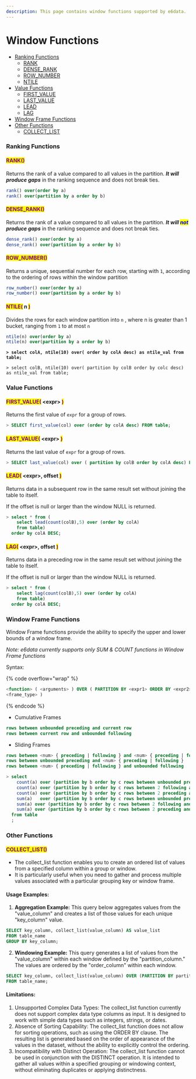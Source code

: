 ```yaml
---
description: This page contains window functions supported by e6data.
---
```


# Window Functions

* [Ranking Functions](window-functions.md#ranking-functions)
  * [RANK](window-functions.md#rank)
  * [DENSE\_RANK](window-functions.md#dense\_rank)
  * [ROW\_NUMBER](window-functions.md#row\_number)
  * [NTILE](window-functions.md#ntile-n)
* [Value Functions](window-functions.md#value-functions)
  * [FIRST\_VALUE](window-functions.md#first\_value-less-than-expr-greater-than)
  * [LAST\_VALUE](window-functions.md#last\_value-less-than-expr-greater-than)
  * [LEAD](window-functions.md#lead-less-than-expr-greater-than-offset-default\_value)
  * [LAG](window-functions.md#lag-less-than-expr-greater-than-offset-default\_val)
* [Window Frame Functions](window-functions.md#window-frame-functions)
* [Other Functions](window-functions.md#other-functions)
  * [COLLECT\_LIST](window-functions.md#collect\_list)

### Ranking Functions <a href="#ranking-functions" id="ranking-functions"></a>

#### <mark style="color:purple;">RANK()</mark>

Returns the rank of a value compared to all values in the partition. _**It will produce gaps**_ in the ranking sequence and does not break ties.

```sql
rank() over(order by a)
rank() over(partition by a order by b)
```

#### <mark style="color:purple;">DENSE\_RANK()</mark>

Returns the rank of a value compared to all values in the partition. _**It will **<mark style="color:blue;">**not**</mark>** produce gaps**_ in the ranking sequence and does not break ties.

```sql
dense_rank() over(order by a)
dense_rank() over(partition by a order by b)
```

#### <mark style="color:purple;">ROW\_NUMBER()</mark>

Returns a unique, sequential number for each row, starting with `1`, according to the ordering of rows within the window partition

```sql
row_number() over(order by a)
row_number() over(partition by a order by b)
```

#### <mark style="color:purple;">NTILE(</mark>  n  <mark style="color:purple;">)</mark>

Divides the rows for each window partition into `n` , where n is greater than 1 bucket, ranging from `1` to at most `n`

```sql
ntile(n) over(order by a)
ntile(n) over(partition by a order by b)
```

<pre class="language-sql"><code class="lang-sql"><strong>> select colA, ntile(10) over( order by colA desc) as ntile_val from table;
</strong>
> select colB, ntile(10) over( partition by colB order by colc desc) as ntile_val from table;
</code></pre>

### Value Functions

#### <mark style="color:purple;">FIRST\_VALUE(</mark>  \<expr> <mark style="color:purple;">)</mark>

Returns the first value of `expr` for a group of rows.

```sql
> SELECT first_value(col) over (order by colA desc) FROM table;
```

#### <mark style="color:purple;">LAST\_VALUE(</mark>  \<expr>  <mark style="color:purple;">)</mark>

Returns the last value of `expr` for a group of rows.

```sql
> SELECT last_value(col) over ( partition by colB order by colA desc) FROM table;
```

#### <mark style="color:purple;">LEAD(</mark>  \<expr>,  offset  <mark style="color:purple;">)</mark>

Returns data in a subsequent row in the same result set without joining the table to itself.

If the offset is null or larger than the window NULL is returned.

```sql
> select * from (
    select lead(count(colB),5) over (order by colA)
    from table)
  order by colA DESC;
```

#### <mark style="color:purple;">LAG(</mark>  \<expr>,  offset  <mark style="color:purple;">)</mark>

Returns data in a preceding row in the same result set without joining the table to itself.

If the offset is null or larger than the window NULL is returned.

```sql
> select * from (
    select lag(count(colB),5) over (order by colA)
    from table)
  order by colA DESC;
```

### Window Frame Functions

Window Frame functions provide the ability to specify the upper and lower bounds of a window frame.

_Note: e6data currently supports only SUM & COUNT functions in Window Frame functions_

Syntax:

{% code overflow="wrap" %}
```sql
<function> ( <arguments> ) OVER ( PARTITION BY <expr1> ORDER BY <expr2> 
<frame_type> )
```
{% endcode %}

* Cumulative Frames

```sql
rows between unbounded preceding and current row
rows between current row and unbounded following
```

* Sliding Frames

```sql
rows between <num> { preceding | following } and <num> { preceding | following }
rows between unbounded preceding and <num> { preceding | following }
rows between <num> { preceding | following } and unbounded following
```

```sql
> select
    count(a) over (partition by b order by c rows between unbounded preceding and current row),
    count(a) over (partition by b order by c rows between 2 following and  unbounded following),
    count(a) over (partition by b order by c rows between 2 preceding and  2 following),
    sum(a)   over (partition by b order by c rows between unbounded preceding and current row),
    sum(a) over (partition by b order by c rows between 2 following and  unbounded following),
    sum(a) over (partition by b order by c rows between 2 preceding and  2 following)
  from table
  ;
```

### Other Functions

#### <mark style="color:purple;">COLLECT\_LIST()</mark>

* The collect\_list function enables you to create an ordered list of values from a specified column within a group or window.
* It is particularly useful when you need to gather and process multiple values associated with a particular grouping key or window frame.

#### Usage Examples:

1. **Aggregation Example:** This query below aggregates values from the "value\_column" and creates a list of those values for each unique "key\_column" value.

```sql
SELECT key_column, collect_list(value_column) AS value_list
FROM table_name
GROUP BY key_column;
```

2. **Windowing Example:** This query generates a list of values from the "value\_column" within each window defined by the "partition\_column." The values are ordered by the "order\_column" within each window.

```sql
SELECT key_column, collect_list(value_column) OVER (PARTITION BY partition_column ORDER BY order_column) AS value_list
FROM table_name;
```

#### Limitations:

1. Unsupported Complex Data Types: The collect\_list function currently does not support complex data type columns as input. It is designed to work with simple data types such as integers, strings, or dates.
2. Absence of Sorting Capability: The collect\_list function does not allow for sorting operations, such as using the ORDER BY clause. The resulting list is generated based on the order of appearance of the values in the dataset, without the ability to explicitly control the ordering.
3. Incompatibility with Distinct Operation: The collect\_list function cannot be used in conjunction with the DISTINCT operation. It is intended to gather all values within a specified grouping or windowing context, without eliminating duplicates or applying distinctness.
